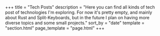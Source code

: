 +++
title = "Tech Posts"
description = "Here you can find all kinds of tech post of technologies I'm exploring. For now it's pretty empty, and mainly about Rust and Split-Keyboards, but in the future I plan on having more diverse topics and some small projects."
sort_by = "date"
template = "section.html"
page_template = "page.html"
+++
